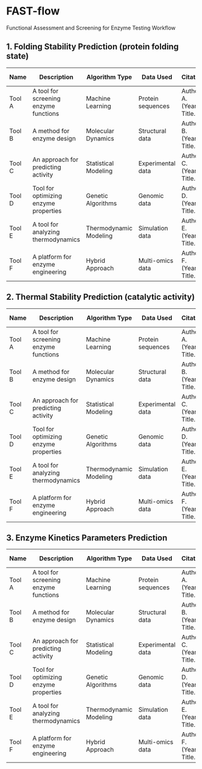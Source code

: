 # FAST-flow
Functional Assessment and Screening for Enzyme Testing Workflow


## 1. Folding Stability Prediction (protein folding state)
| Name          | Description                          | Algorithm Type      | Data Used              | Citation                    | Repository Link                        |
|---------------|--------------------------------------|---------------------|------------------------|-----------------------------|----------------------------------------|
| Tool A        | A tool for screening enzyme functions| Machine Learning     | Protein sequences       | Author A. (Year). Title.  | [Link to Tool A](http://example.com)  |
| Tool B        | A method for enzyme design           | Molecular Dynamics    | Structural data         | Author B. (Year). Title.  | [Link to Tool B](http://example.com)  |
| Tool C        | An approach for predicting activity   | Statistical Modeling  | Experimental data       | Author C. (Year). Title.  | [Link to Tool C](http://example.com)  |
| Tool D        | Tool for optimizing enzyme properties | Genetic Algorithms    | Genomic data           | Author D. (Year). Title.  | [Link to Tool D](http://example.com)  |
| Tool E        | A tool for analyzing thermodynamics   | Thermodynamic Modeling| Simulation data         | Author E. (Year). Title.  | [Link to Tool E](http://example.com)  |
| Tool F        | A platform for enzyme engineering      | Hybrid Approach       | Multi-omics data       | Author F. (Year). Title.  | [Link to Tool F](http://example.com)  |

## 2. Thermal Stability Prediction (catalytic activity)
| Name          | Description                          | Algorithm Type      | Data Used              | Citation                    | Repository Link                        |
|---------------|--------------------------------------|---------------------|------------------------|-----------------------------|----------------------------------------|
| Tool A        | A tool for screening enzyme functions| Machine Learning     | Protein sequences       | Author A. (Year). Title.  | [Link to Tool A](http://example.com)  |
| Tool B        | A method for enzyme design           | Molecular Dynamics    | Structural data         | Author B. (Year). Title.  | [Link to Tool B](http://example.com)  |
| Tool C        | An approach for predicting activity   | Statistical Modeling  | Experimental data       | Author C. (Year). Title.  | [Link to Tool C](http://example.com)  |
| Tool D        | Tool for optimizing enzyme properties | Genetic Algorithms    | Genomic data           | Author D. (Year). Title.  | [Link to Tool D](http://example.com)  |
| Tool E        | A tool for analyzing thermodynamics   | Thermodynamic Modeling| Simulation data         | Author E. (Year). Title.  | [Link to Tool E](http://example.com)  |
| Tool F        | A platform for enzyme engineering      | Hybrid Approach       | Multi-omics data       | Author F. (Year). Title.  | [Link to Tool F](http://example.com)  |

## 3. Enzyme Kinetics Parameters Prediction
| Name          | Description                          | Algorithm Type      | Data Used              | Citation                    | Repository Link                        |
|---------------|--------------------------------------|---------------------|------------------------|-----------------------------|----------------------------------------|
| Tool A        | A tool for screening enzyme functions| Machine Learning     | Protein sequences       | Author A. (Year). Title.  | [Link to Tool A](http://example.com)  |
| Tool B        | A method for enzyme design           | Molecular Dynamics    | Structural data         | Author B. (Year). Title.  | [Link to Tool B](http://example.com)  |
| Tool C        | An approach for predicting activity   | Statistical Modeling  | Experimental data       | Author C. (Year). Title.  | [Link to Tool C](http://example.com)  |
| Tool D        | Tool for optimizing enzyme properties | Genetic Algorithms    | Genomic data           | Author D. (Year). Title.  | [Link to Tool D](http://example.com)  |
| Tool E        | A tool for analyzing thermodynamics   | Thermodynamic Modeling| Simulation data         | Author E. (Year). Title.  | [Link to Tool E](http://example.com)  |
| Tool F        | A platform for enzyme engineering      | Hybrid Approach       | Multi-omics data       | Author F. (Year). Title.  | [Link to Tool F](http://example.com)  |
